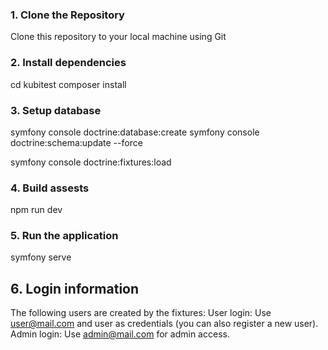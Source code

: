 ### 1. Clone the Repository
Clone this repository to your local machine using Git

### 2. Install dependencies
cd kubitest
composer install

### 3. Setup database
symfony console doctrine:database:create 
symfony console doctrine:schema:update --force 

symfony console doctrine:fixtures:load

### 4. Build assests
npm run dev

### 5. Run the application
symfony serve

## 6. Login information
The following users are created by the fixtures:
User login: Use user@mail.com and user as credentials (you can also register a new user).
Admin login: Use admin@mail.com for admin access.
